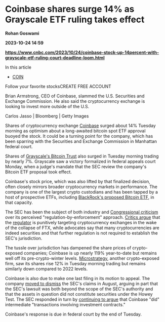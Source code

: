 # Coinbase shares surge 14% as Grayscale ETF ruling takes effect
**Rohan Goswami**

**2023-10-24 14:59**

**https://www.cnbc.com/2023/10/24/coinbase-stock-up-14percent-with-grayscale-etf-ruling-court-deadline-loom.html**

In this article

*   [COIN](https://www.cnbc.com/quotes/COIN)

Follow your favorite stocksCREATE FREE ACCOUNT

Brian Armstrong, CEO of Coinbase, slammed the U.S. Securities and Exchange Commission. He also said the cryptocurrency exchange is looking to invest more outside of the U.S.

Carlos Jasso | Bloomberg | Getty Images

Shares of cryptocurrency exchange [Coinbase](https://www.cnbc.com/quotes/COIN/) surged about 14% Tuesday morning as optimism about a long-awaited bitcoin spot ETF approval buoyed the stock. It could be a turning point for the company, which has been sparring with the Securities and Exchange Commission in Manhattan federal court.

Shares of [Grayscale's Bitcoin Trust](https://www.cnbc.com/quotes/GBTC/) also surged in Tuesday morning trading by nearly 7%. Grayscale saw a victory formalized in federal appeals court Monday, when a judge's mandate that the SEC review the company's Bitcoin ETF proposal took effect.

Coinbase's stock price, which was also lifted by that finalized decision, often closely mirrors broader cryptocurrency markets in performance. The company is one of the largest crypto custodians and has been tapped by a host of prospective ETFs, including [BlackRock's proposed Bitcoin ETF](https://www.cnbc.com/2023/06/15/blackrock-files-for-spot-bitcoin-etf-with-coinbase-as-a-crypto-custodian.html), in that capacity.

The SEC has been the subject of both industry and [Congressional criticism](https://www.cnbc.com/2023/09/27/sec-chair-gensler-facing-increasing-lawsuits-over-his-rule-changes.html) over its perceived "regulation-by-enforcement" approach. [Critics argue](https://www.cnbc.com/2023/02/09/sec-commissioner-breaks-with-sec-gensler-on-crypto-regulation.html) that the [regulator](https://www.cnbc.com/2023/07/10/former-cftc-chairman-says-crypto-needs-regulations-now.html) is punitively targeting cryptocurrency exchanges in the wake of the collapse of FTX, while advocates say that many cryptocurrencies are indeed securities and that further regulation is not required to establish the SEC's jurisdiction.

The tussle over jurisdiction has dampened the share prices of crypto-exposed companies; Coinbase is up nearly 119% year-to-date but remains well off its pre-crypto-winter levels. [Microstrategy](https://www.cnbc.com/quotes/MSTR/), another crypto-exposed firm, saw its shares rise 12% in Tuesday morning trading but remains similarly down compared to 2022 levels.

Coinbase is also due to make one last filing in its motion to appeal. The company [moved to dismiss](https://storage.courtlistener.com/recap/gov.uscourts.nysd.599908/gov.uscourts.nysd.599908.36.0.pdf) the SEC's claims in August, arguing in part that the SEC's lawsuit was both beyond the scope of the SEC's authority and that the assets in question did not constitute securities under the Howey Test. The SEC responded in turn by [continuing to argue](https://www.reuters.com/legal/us-sec-asks-judge-deny-coinbase-motion-dismiss-its-lawsuit-filing-2023-10-03/) that Coinbase "did" intermediate "transactions involving investment contracts."

Coinbase's response is due in federal court by the end of Tuesday.